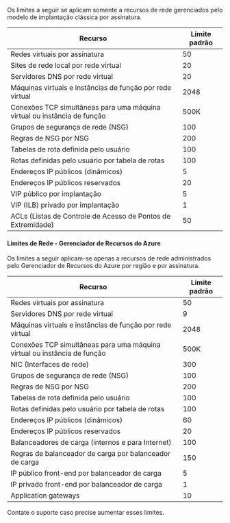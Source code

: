 Os limites a seguir se aplicam somente a recursos de rede gerenciados pelo modelo de implantação clássica por assinatura.

Recurso| Limite padrão
--- | ---
Redes virtuais por assinatura | 50
Sites de rede local por rede virtual | 20
Servidores DNS por rede virtual | 20
Máquinas virtuais e instâncias de função por rede virtual | 2048
Conexões TCP simultâneas para uma máquina virtual ou instância de função | 500K
Grupos de segurança de rede (NSG) | 100
Regras de NSG por NSG | 200
Tabelas de rota definida pelo usuário | 100
Rotas definidas pelo usuário por tabela de rotas | 100
Endereços IP públicos (dinâmicos) | 5
Endereços IP públicos reservados | 20
VIP público por implantação | 5
VIP (ILB) privado por implantação | 1
ACLs (Listas de Controle de Acesso de Pontos de Extremidade) | 50


#### Limites de Rede - Gerenciador de Recursos do Azure

Os limites a seguir aplicam-se apenas a recursos de rede administrados pelo Gerenciador de Recursos do Azure por região e por assinatura.

Recurso| Limite padrão
--- | ---
Redes virtuais por assinatura | 50
Servidores DNS por rede virtual | 9
Máquinas virtuais e instâncias de função por rede virtual | 2048
Conexões TCP simultâneas para uma máquina virtual ou instância de função | 500K
NIC (Interfaces de rede) | 300
Grupos de segurança de rede (NSG) | 100
Regras de NSG por NSG | 200
Tabelas de rota definida pelo usuário | 100
Rotas definidas pelo usuário por tabela de rotas | 100
Endereços IP públicos (dinâmicos) | 60
Endereços IP públicos reservados | 20
Balanceadores de carga (internos e para Internet) | 100
Regras de balanceador de carga por balanceador de carga | 150
IP público front-end por balanceador de carga | 5
IP privado front-end por balanceador de carga | 1
Application gateways | 10

Contate o suporte caso precise aumentar esses limites.

<!---HONumber=September15_HO1-->